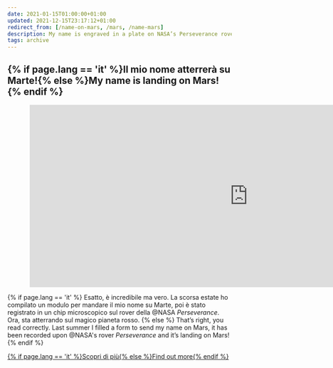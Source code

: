 ```yaml
---
date: 2021-01-15T01:00:00+01:00
updated: 2021-12-15T23:17:12+01:00
redirect_from: [/name-on-mars, /mars, /name-mars]
description: My name is engraved in a plate on NASA’s Perseverance rover which is on Mars
tags: archive
---
```

<style>
	@media only screen and (min-width: 950px) {
		.mars.embed-container {
			margin: 0 10%
		}
	}
</style>
<div class='box' id='mars'>
	<h2 class='title'>{% if page.lang == 'it' %}Il mio nome atterrerà su Marte!{% else %}My name is landing on Mars!{% endif %}</h2>
	<div class='mars embed-container' style='--video--width: 980;--video--height: 410;'>
		<iframe width='980' height='410' src='https://mars.nasa.gov/layout/embed/send-your-name/mars2020/certificate/?cn=249520420534' frameborder='0'></iframe>
	</div>
	<p>
		{% if page.lang == 'it' %}
			Esatto, è incredibile ma vero. La scorsa estate ho compilato un modulo per mandare il mio nome su Marte, poi è stato registrato in un chip microscopico sul rover della @NASA <cite>Perseverance</cite>.<br>Ora, sta atterrando sul magico pianeta rosso.
		{% else %}
			That’s right, you read correctly. Last summer I filled a form to send my name on Mars, it has been recorded upon @NASA's rover <cite>Perseverance</cite> and it’s landing on Mars!
		{% endif %}
	</p>
	<div class='flex row'>
		<a class='red written button' href='https://mars.nasa.gov/participate/send-your-name/mars2020/certificate/249520420534'  target='_blank' title='Send your name to Mars - NASA'>{% if page.lang == 'it' %}Scopri di più{% else %}Find out more{% endif %}</a>
	</div>
</div>